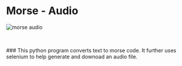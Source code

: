 # Morse - Audio
![morse audio](https://i.makeagif.com/media/7-09-2018/f1UEy0.gif?raw=true)
##
<br>
### This python program converts text to morse code. It further uses selenium to help generate and downoad an audio file.
